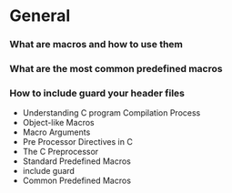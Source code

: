 # General
### What are macros and how to use them
### What are the most common predefined macros
### How to include guard your header files

* Understanding C program Compilation Process
* Object-like Macros
* Macro Arguments
* Pre Processor Directives in C
* The C Preprocessor
* Standard Predefined Macros
* include guard
* Common Predefined Macros